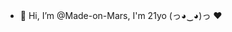 - 👋 Hi, I’m @Made-on-Mars, I'm 21yo (っ◕‿◕)っ ♥

<!---
Made-on-Mars/Made-on-Mars is a ✨ special ✨ repository because its `README.md` (this file) appears on your GitHub profile.
You can click the Preview link to take a look at your changes.
--->

